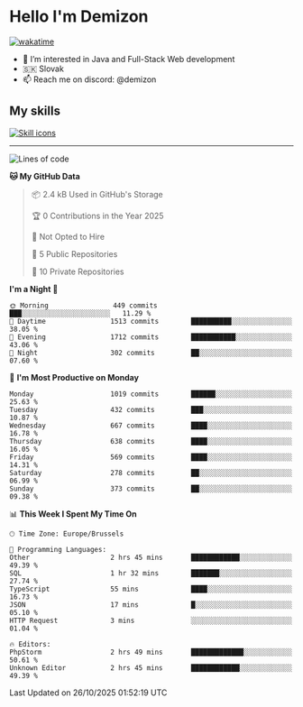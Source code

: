 # Hello I'm Demizon
[![wakatime](https://wakatime.com/badge/user/6ad1949f-d6d7-44f9-9eee-c35e54cc499b.svg)](https://wakatime.com/@6ad1949f-d6d7-44f9-9eee-c35e54cc499b)
- 👀 I’m interested in Java and Full-Stack Web development
- 🇸🇰 Slovak
- 📫 Reach me on discord: @demizon

## My skills
[![Skill icons](https://skillicons.dev/icons?i=java,js,ts,html,css,react,nextjs,tailwind,supabase,py,git,docker,linux,mysql,postgres,mongo&theme=dark)](https://github.com/Demizon3433)

---

<!--START_SECTION:waka-->
![Lines of code](https://img.shields.io/badge/From%20Hello%20World%20I%27ve%20Written-1.4%20million%20lines%20of%20code-blue)

**🐱 My GitHub Data** 

> 📦 2.4 kB Used in GitHub's Storage 
 > 
> 🏆 0 Contributions in the Year 2025
 > 
> 🚫 Not Opted to Hire
 > 
> 📜 5 Public Repositories 
 > 
> 🔑 10 Private Repositories 
 > 
**I'm a Night 🦉** 

```text
🌞 Morning                449 commits         ███░░░░░░░░░░░░░░░░░░░░░░   11.29 % 
🌆 Daytime                1513 commits        ██████████░░░░░░░░░░░░░░░   38.05 % 
🌃 Evening                1712 commits        ███████████░░░░░░░░░░░░░░   43.06 % 
🌙 Night                  302 commits         ██░░░░░░░░░░░░░░░░░░░░░░░   07.60 % 
```
📅 **I'm Most Productive on Monday** 

```text
Monday                   1019 commits        ██████░░░░░░░░░░░░░░░░░░░   25.63 % 
Tuesday                  432 commits         ███░░░░░░░░░░░░░░░░░░░░░░   10.87 % 
Wednesday                667 commits         ████░░░░░░░░░░░░░░░░░░░░░   16.78 % 
Thursday                 638 commits         ████░░░░░░░░░░░░░░░░░░░░░   16.05 % 
Friday                   569 commits         ████░░░░░░░░░░░░░░░░░░░░░   14.31 % 
Saturday                 278 commits         ██░░░░░░░░░░░░░░░░░░░░░░░   06.99 % 
Sunday                   373 commits         ██░░░░░░░░░░░░░░░░░░░░░░░   09.38 % 
```


📊 **This Week I Spent My Time On** 

```text
🕑︎ Time Zone: Europe/Brussels

💬 Programming Languages: 
Other                    2 hrs 45 mins       ████████████░░░░░░░░░░░░░   49.39 % 
SQL                      1 hr 32 mins        ███████░░░░░░░░░░░░░░░░░░   27.74 % 
TypeScript               55 mins             ████░░░░░░░░░░░░░░░░░░░░░   16.73 % 
JSON                     17 mins             █░░░░░░░░░░░░░░░░░░░░░░░░   05.10 % 
HTTP Request             3 mins              ░░░░░░░░░░░░░░░░░░░░░░░░░   01.04 % 

🔥 Editors: 
PhpStorm                 2 hrs 49 mins       █████████████░░░░░░░░░░░░   50.61 % 
Unknown Editor           2 hrs 45 mins       ████████████░░░░░░░░░░░░░   49.39 % 
```


 Last Updated on 26/10/2025 01:52:19 UTC
<!--END_SECTION:waka-->
